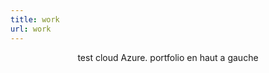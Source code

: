 ```yaml
---
title: work
url: work
---
```


<div align="center">
	<p>
        test cloud Azure. portfolio en haut a gauche
	</p>
	
</div>



